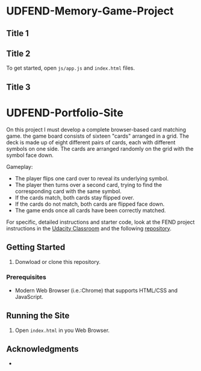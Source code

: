 # UDFEND-Memory-Game-Project

## Title 1

## Title 2

To get started, open `js/app.js` and `index.html` files.


## Title 3

# UDFEND-Portfolio-Site

On this project I must develop a complete browser-based card matching game. the game board consists of sixteen "cards" arranged in a grid. The deck is made up of eight different pairs of cards, each with different symbols on one side. The cards are arranged randomly on the grid with the symbol face down. 

Gameplay:

* The player flips one card over to reveal its underlying symbol.
* The player then turns over a second card, trying to find the corresponding card with the same symbol.
* If the cards match, both cards stay flipped over.
* If the cards do not match, both cards are flipped face down.
* The game ends once all cards have been correctly matched.

For specific, detailed instructions and starter code, look at the FEND project instructions in the [Udacity Classroom](https://classroom.udacity.com/me) and the following [repository](https://github.com/udacity/fend-project-memory-game).

## Getting Started

1. Donwload or clone this repository.

### Prerequisites

* Modern Web Browser (i.e.:Chrome) that supports HTML/CSS and JavaScript.

## Running the Site

1. Open `index.html` in you Web Browser.

## Acknowledgments

* 
